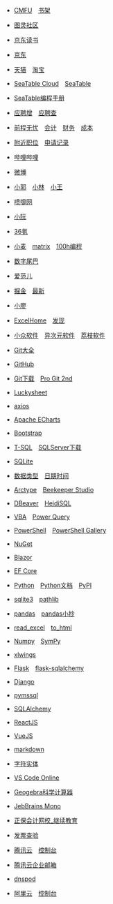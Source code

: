 * [CMFU](https://m.qidian.com/)&emsp;[书架](https://m.qidian.com/bookshelf/my)
* [图灵社区](https://m.ituring.com.cn/)
* [京东读书](https://e.m.jd.com/)

* [京东](https://m.jd.com/)
* [天猫](https://www.tmall.com/)&emsp;[淘宝](https://m.taobao.com/)

* [SeaTable Cloud](https://cloud.seatable.cn/)&emsp;[SeaTable](https://www.seatable.cn/)
* [SeaTable编程手册](https://seatable.github.io/seatable-scripts-cn/)
* [应聘增](https://cloud.seatable.cn/dtable/forms/b33925da-434e-42bd-bcdc-fd540cff3330/)&emsp;[应聘查](https://cloud.seatable.cn/external-apps/79e33d3f-f884-4c25-b457-8caf1e86c790/)

* [前程无忧](https://m.51job.com/)&emsp;[会计](https://msearch.51job.com/job_list.php?keyword=会计&jobarea=030205&saltype=5000-6000)&emsp;[财务](https://msearch.51job.com/job_list.php?keyword=财务&jobarea=030205&saltype=5000-6000)&emsp;[成本](https://msearch.51job.com/job_list.php?keyword=成本&jobarea=030205&saltype=5000-6000)
* [附近职位](https://m.51job.com/search/recommend.php?type=nearby)&emsp;[申请记录](https://m.51job.com/my/applyhistory.php)

* [哔哩哔哩](https://m.bilibili.com/)
* [微博](https://m.weibo.cn/)
* [小郭](https://m.weibo.cn/u/5243509390)&emsp;[小林](https://m.weibo.cn/u/1811781304)&emsp;[小王](https://m.weibo.cn/u/1737336482)

* [喷嚏网](http://www.dapenti.com/)
* [小阮](http://ruanyifeng.com/blog/)
* [36氪](https://m.36kr.com/)
* [小麦](https://sspai.com/)&emsp;[matrix](https://sspai.com/matrix)&emsp;[100h编程](https://sspai.com/series/271/list)
* [数字尾巴](https://m.dgtle.com/)
* [爱范儿](https://www.ifanr.com/)

* [掘金](https://juejin.cn/)&emsp;[最新](https://juejin.cn/?sort=newest)
* [小廖](https://www.liaoxuefeng.com/)
* [ExcelHome](https://club.excelhome.net/)&emsp;[发现](https://club.excelhome.net/forum.php?mod=guide&view=newthread&mobile=2)
* [小众软件](https://www.appinn.com/)&emsp;[异次元软件](https://www.iplaysoft.com/)&emsp;[荔枝软件](https://www.lizhi.io/)

* [Git大全](https://gitee.com/all-about-git)
* [GitHub](https://github.com/)
* [Git下载](https://git-scm.com/)&emsp;[Pro Git 2nd](https://git-scm.com/book/zh/v2)
* [Luckysheet](https://mengshukeji.github.io/LuckysheetDocs/zh/guide/)
* [axios](https://github.com/axios/axios)

* [Apache ECharts](https://echarts.apache.org/zh/index.html)
* [Bootstrap](https://getbootstrap.com/)

* [T-SQL](https://docs.microsoft.com/zh-cn/sql/t-sql/language-reference)&emsp;[SQLServer下载](https://www.microsoft.com/zh-cn/sql-server/sql-server-downloads)
* [SQLite](https://www.sqlite.org/index.html)
* [数据类型](https://www.sqlite.org/datatype3.html)&emsp;[日期时间](https://www.sqlite.org/lang_datefunc.html)
* [Arctype](https://arctype.com/)&emsp;[Beekeeper Studio](https://www.beekeeperstudio.io/)
* [DBeaver](https://dbeaver.io/)&emsp;[HeidiSQL](https://www.heidisql.com/)

* [VBA](https://docs.microsoft.com/zh-cn/office/vba/api/overview/)&emsp;[Power Query](https://docs.microsoft.com/zh-cn/powerquery-m/)

* [PowerShell](https://docs.microsoft.com/zh-cn/powershell/scripting/overview)&emsp;[PowerShell Gallery](https://www.powershellgallery.com/)

* [NuGet](https://www.nuget.org/)
* [Blazor](https://docs.microsoft.com/zh-cn/aspnet/core/blazor)
* [EF Core](https://docs.microsoft.com/zh-cn/ef/core/get-started/overview/first-app)

* [Python](https://www.python.org/)&emsp;[Python文档](https://docs.python.org/zh-cn/3/)&emsp;[PyPI](https://pypi.org/)
* [sqlite3](https://docs.python.org/zh-cn/3/library/sqlite3.html)&emsp;[pathlib](https://docs.python.org/zh-cn/3/library/pathlib.html)
* [pandas](https://pandas.pydata.org/docs/)&emsp;[pandas小抄](https://pandas.pydata.org/Pandas_Cheat_Sheet.pdf)
* [read_excel](https://pandas.pydata.org/docs/reference/api/pandas.read_excel.html)&emsp;[to_html](https://pandas.pydata.org/docs/reference/api/pandas.DataFrame.to_html.html)
* [Numpy](https://numpy.org/doc/stable/)&emsp;[SymPy](https://docs.sympy.org/latest/tutorial/intro.html)
* [xlwings](https://docs.xlwings.org/en/stable/quickstart.html)
* [Flask](https://flask.palletsprojects.com/)&emsp;[flask-sqlalchemy](https://flask-sqlalchemy.palletsprojects.com/)
* [Django](https://docs.djangoproject.com/zh-hans/)
* [pymssql](https://pymssql.readthedocs.io/en/stable/index.html)
* [SQLAlchemy](https://docs.sqlalchemy.org/)

* [ReactJS](https://zh-hans.reactjs.org/)
* [VueJS](https://v3.cn.vuejs.org/guide/introduction.html)

* [markdown](https://commonmark.org/help/)
* [字符实体](https://html.spec.whatwg.org/multipage/named-characters.html#named-character-references)
* [VS Code Online](https://vscode.dev/)
* [Geogebra科学计算器](https://www.geogebra.org/scientific)
* [JebBrains Mono](https://www.jetbrains.com/lp/mono/)

* [正保会计网校_继续教育](http://jxjy.chinaacc.com/gd)
* [发票查验](https://inv-veri.chinatax.gov.cn/index.html)

* [腾讯云](https://cloud.tencent.com/)&emsp;[控制台](https://console.cloud.tencent.com/)
* [腾讯云企业邮箱](https://console.cloud.tencent.com/exmail/info)
* [dnspod](https://console.dnspod.cn/dns/list)

* [阿里云](https://www.aliyun.com/)&emsp;[控制台](https://home.console.aliyun.com/)
